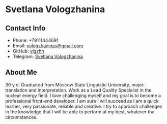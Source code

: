 # **Svetlana Vologzhanina**

## **Contact Info**
* Phone: +79111444691
* Email: vologzhaninas@gmail.com
* GitHub: [vlgzhn](https://github.com/vlgzhn)
* Telegram: [Svetlana Vologzhanina](https://t.me/shovel_shaped_happiness)

## **About Me**
30 y.o. Graduated from Moscow State Linguistic University, major: translation and interpretation. Work as a Lead Quality Specialist in the nuclear energy field.
I love challenging myself and my goal is to become a professional front-end developer. I am sure I will succeed as I am a quick learner, very passionate, reliable and creative. I try to approach challenges in the knowledge that I will be able to perform at my best, whatever the circumstances.

